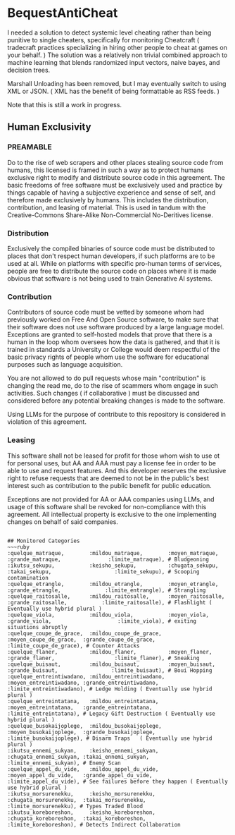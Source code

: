 # BequestAntiCheat
I needed a solution to detect systemic level cheating rather than being punitive to single cheaters, specifically for monitoring Cheatcraft ( tradecraft practices specializing in hiring other people to cheat at games on your behalf. ) The solution was a relatively non trivial combined approach to machine learning that blends randomized input vectors, naive bayes, and decision trees.

Marshall Unloading has been removed, but I may eventually switch to using XML or JSON. ( XML has the benefit of being formattable as RSS feeds. )

Note that this is still a work in progress.

## Human Exclusivity
### PREAMABLE
Do to the rise of web scrapers and other places stealing source code from humans, this licensed is framed in such a way as to protect humans exclusive right to modify and distribute source code in this agreement. The basic freedoms of free software must be exclusively used and practice by things capable of having a subjective experience and sense of self, and therefore made exclusively by humans. This includes the distribution, contribution, and leasing of material. This is used in tandum with the Creative-Commons Share-Alike Non-Commercial No-Deritives license.

### Distribution
Exclusively the compiled binaries of source code must be distributed to places that don't respect human developers, if such platforms are to be used at all. While on platforms with specific pro-human terms of services, people are free to distribute the source code on places where it is made obvious that software is not being used to train Generative AI systems.

### Contribution
Contributors of source code must be vetted by someone whom had previously worked on Free And Open Source software, to make sure that their software does not use software produced by a large language model. Exceptions are granted to self-hosted models that prove that there is a human in the loop whom oversees how the data is gathered, and that it is trained in standards a University or College would deem respectful of the basic privacy rights of people whom use the software for educational purposes such as language acquisition.

You are not allowed to do pull requests whose main "contribution" is changing the read me, do to the rise of scammers whom engage in such activities. Such changes ( if collaborative ) must be discussed and considered before any potential breaking changes is made to the software.

Using LLMs for the purpose of contribute to this repository is considered in violation of this agreement.

### Leasing
This software shall not be leased for profit for those whom wish to use ot for personal uses, but AA and AAA must pay a license fee in order to be able to use and request features. And this developer reserves the exclusive right to refuse requests that are deemed to not be in the public's best interest such as contribution to the public benefit for public education.

Exceptions are not provided for AA or AAA companies using LLMs, and usage of this software shall be revoked for non-compliance with this agreement. All intellectual property is exclusive to the one implementing changes on behalf of said companies.
~~~

## Monitored Categories
~~~ruby
:quelque_matraque,        :mildou_matraque,        :moyen_matraque,        :grande_matraque,               :limite_matraque), # Bludgeoning
:ikutsu_sekupu,           :keisho_sekupu,          :chugata_sekupu,        :takai_sekupu,                    :limite_sekupu), # Scooping contamination
:quelque_etrangle,        :mildou_etrangle,        :moyen_etrangle,        :grande_etrangle,              :limite_entrangle), # Strangling
:quelque_raitosalle,      :mildou_raitosalle,      :moyen_raitosalle,      :grande_raitosalle,           :limite_raitosalle), # Flashlight ( Eventually use hybrid plural )
:quelque_viola,           :mildou_viola,           :moyen_viola,           :grande_viola,                     :limite_viola), # exiting situations abruptly
:quelque_coupe_de_grace,  :mildou_coupe_de_grace,  :moyen_coupe_de_grace,  :grande_coupe_de_grace,   :limite_coupe_de_grace), # Counter Attacks
:quelque_flaner,          :mildou_flaner,          :moyen_flaner,          :grande_flaner,                   :limite_flaner), # Sneaking
:quelque_buisaut,         :mildou_buisaut,         :moyen_buisaut,         :grande_buisaut,                 :limite_buisaut), # Boui Hopping
:quelque_entreintiwadano, :mildou_entreintiwadano, :moyen_entreintiwadano, :grande_entreintiwadano, :limite_entreintiwadano), # Ledge Holding ( Eventually use hybrid plural )
:quelque_entreintatana,   :mildou_entreintatana,   :moyen_entreintatana,   :grande_entreintatana,     :limite_entreintatana), # Legacy Gift Destruction ( Eventually use hybrid plural )
:quelque_busokaijoplege,  :mildou_busokaijoplege,  :moyen_busokaijoplege,  :grande_busokaijoplege,   :limite_busokaijoplege), # Disarm Traps   ( Eventually use hybrid plural )
:ikutsu_ennemi_sukyan,    :keisho_ennemi_sukyan,   :chugata_ennemi_sukyan, :takai_ennemi_sukyan,      :limite_ennemi_sukyan), # Enemy Scan
:quelque_appel_du_vide,   :mildou_appel_du_vide,   :moyen_appel_du_vide,   :grande_appel_du_vide,     :limite_appel_du_vide), # See failures before they happen ( Eventually use hybrid plural )
:ikutsu_morsurenekku,     :keisho_morsurenekku,    :chugata_morsurenekku,  :takai_morsurenekku,        :limite_morsurenekku), # Types Traded Blood
:ikutsu_koreboreshon,     :keisho_koreboreshon,    :chugata_koreboreshon,  :takai_koreboreshon,        :limite_koreboreshon), # Detects Indirect Collaboration
~~~
